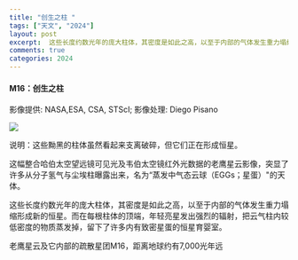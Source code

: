 ```yaml
---
title: "创生之柱 "
tags: ["天文", "2024"]
layout: post
excerpt:  这些长度约数光年的庞大柱体，其密度是如此之高，以至于内部的气体发生重力塌缩形成新的恒星。
comments: true
categories: 2024
---
```


#### M16：创生之柱  
影像提供: NASA,ESA, CSA, STScI; 影像处理: Diego Pisano

![](https://pic.superbed.cc/item/6717a5dcfa9f77b4dceb681b.jpg)

说明：这些黝黑的柱体虽然看起来支离破碎，但它们正在形成恒星。

这幅整合哈伯太空望远镜可见光及韦伯太空镜红外光数据的老鹰星云影像，突显了许多从分子氢气与尘埃柱曝露出来，名为“蒸发中气态云球（EGGs；星蛋）"的天体。

这些长度约数光年的庞大柱体，其密度是如此之高，以至于内部的气体发生重力塌缩形成新的恒星。而在每根柱体的顶端，年轻亮星发出强烈的辐射，把云气柱内较低密度的物质蒸发掉，留下了许多内有致密星蛋的恒星育婴室。

老鹰星云及它内部的疏散星团M16，距离地球约有7,000光年远
